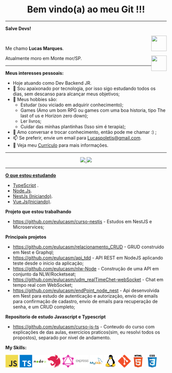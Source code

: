 
<h1 align="center"> Bem vindo(a) ao meu Git !!! </h1>
<hr/>

<p align="left" > 
  <b>Salve Devs!</b>
</p>
<a href="https://www.instagram.com/euluucasm/" target="_blank">
  <img align="right" src="https://cdn.icon-icons.com/icons2/1211/PNG/512/1491579602-yumminkysocialmedia36_83067.png" width="48px" height="48px">
</a><br />

<p align="left" >
Me chamo <b> Lucas Marques</b>.
</p>

<a href="https://www.linkedin.com/in/lucasmarques90/" target="_blank">
  <img align="right" src="https://i.ibb.co/Kx2GSrT/linkedin.png" width="48px" height="48px"></a>
<p align="left" >Atualmente moro em Monte mor/SP.<br />
</p>


<hr />

**Meus interesses pessoais:**



- Hoje atuando como Dev Backend JR. 
- 💼 Sou apaixonado por tecnologia, por isso sigo estudando todos os dias, sem descanso para alcançar meus objetivos;
- 👾 Meus hobbies são: 
  - Estudar (sou viciado em adquirir conhecimento); 
  - Games (Amo um bom RPG ou games com uma boa historia, tipo The last of us e Horizon zero down);
  - Ler livros;
  - Cuidar das minhas plantinhas (Isso sim é terapia);
- 💬 Amo conversar e trocar conhecimento, então pode me chamar :) ;
- 📫 Se preferir, envie um email para Lucaspoletis@gmail.com.
- 📝 Veja meu <a href="https://drive.google.com/file/d/1QF6VjDloKrjMDCzI9ZaHJm7N2jkaSI6R/view?usp=sharing" target="_blank" >Currículo</a> para mais informações.

<hr />

<div align="center">
  <a href="https://github.com/eulucasm">
  <img height="180em" src="https://github-readme-stats.vercel.app/api?username=eulucasm&theme=dracula&show_icons=true"/>
  <img height="180em" src="https://github-readme-stats.vercel.app/api/top-langs?username=eulucasm&layout=compact&langs_count=15&theme=dracula" />
</div>

<hr /> 
  
**O que estou estudando**
  
- <a href="https://www.typescriptlang.org/" target="_blank" >TypeScript</a> .
- <a href="https://nodejs.org/en/" target="_blank" >Node.Js</a>.
- <a href="https://nestjs.com/" target="_blank" >NestJs (Iniciando)</a>.
- <a href="https://vuejs.org/" target="_blank" >Vue.Js(Iniciando)</a>.

**Projeto que estou trabalhando**
  
- https://github.com/eulucasm/curso-nestjs - Estudos em NestJS e Microservices;

**Principais projetos**
  
- https://github.com/eulucasm/relacionamento_CRUD - GRUD construido em Nest e Graphql;
- https://github.com/eulucasm/api_tdd - API REST em NodeJS aplicando teste desde o inicio da aplicação;
- https://github.com/eulucasm/nlw-Node - Construção de uma API em conjunto da NLW/Rocketseat;
- https://github.com/eulucasm/udm_realTimeChet-webSocket - Chat em tempo real com WebSocket;
- https://github.com/eulucasm/endPoint_node_nest - Api desenvolvida em Nest para estudo de autenticação e autorização, envio de emails para confirmação de cadastro, envio de emails para recuperação de senha, e um CRUD completo;

**Repositorio de estudo Javascript e Typescript**
  
- https://github.com/eulucasm/curso-js-ts - Conteudo do curso com explicações de das aulas, exercicios praticos(sim, eu resolvi todos os propostos), separado por nivel de andamento.


**My Skills:**  

<p align="left">

<img src="https://raw.githubusercontent.com/devicons/devicon/master/icons/javascript/javascript-original.svg" alt="javascript" width="40" height="40"/>  
<img src="https://raw.githubusercontent.com/devicons/devicon/master/icons/typescript/typescript-plain.svg" alt="typescript" width="40" height="40" />
<img src="https://raw.githubusercontent.com/devicons/devicon/master/icons/nodejs/nodejs-original-wordmark.svg" alt="nodejs" width="40" height="40"/>
<img src="https://raw.githubusercontent.com/devicons/devicon/master/icons/nestjs/nestjs-plain.svg" alt="nestjs" width="40" height="40"/>
<img src="https://raw.githubusercontent.com/devicons/devicon/master/icons/graphql/graphql-plain.svg" alt="graphql" width="40" height="40" />
<img src="https://raw.githubusercontent.com/devicons/devicon/master/icons/express/express-original-wordmark.svg" alt="express" width="40" height="40"/> 
<img src="https://raw.githubusercontent.com/devicons/devicon/master/icons/mysql/mysql-original-wordmark.svg" alt="mysql" width="40" height="40"/> 
<img src="https://raw.githubusercontent.com/devicons/devicon/master/icons/linux/linux-original.svg" alt="linux" width="40" height="40" />
<img src="https://raw.githubusercontent.com/devicons/devicon/master/icons/git/git-original.svg" alt="git" width="40" height="40"/> 
<img src="https://raw.githubusercontent.com/devicons/devicon/master/icons/html5/html5-original-wordmark.svg" alt="html5" width="40" height="40"/> 
<img src="https://raw.githubusercontent.com/devicons/devicon/master/icons/css3/css3-original-wordmark.svg" alt="css3" width="40" height="40"/> 

</p>

